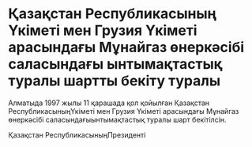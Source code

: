 # Қазақстан Республикасының Үкіметі мен Грузия Үкіметі арасындағы Мұнайгаз өнеркәсібі саласындағы ынтымақтастық туралы шартты бекіту туралы

Алматыда 1997 жылы 11 қарашада қол қойылған Қазақстан РеспубликасыныңҮкіметі мен Грузия Үкіметі арасындағы Мұнайгаз өнеркәсібі саласындағыынтымақтастық туралы шарт бекітілсін.

Қазақстан РеспубликасыныңПрезиденті

